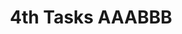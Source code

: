 ---
title: 4th Tasks AAABBB
description: This is my 4th card
issue: 20
status: Backlog
size: M
estimate: 10
devHours: 9
qaHours: 1
plannedStart: '2025-09-02'
plannedEnd: '2025-09-22'
actualStart: '2025-09-23'
actualEnd: '2025-09-27'
assignees:
  - sctgithub
labels:
  - enhancement
priority: High
sprint: Sprint 2
relationships:
  - #2
subIssues:
  - title: Sub-task 1
    description: Description of sub-task 1
    issue: 55
    status: Backlog
    size: S
    estimate: 11
    devHours: 8
    qaHours: 3
    plannedStart: '2025-09-05'
    plannedEnd: '2025-09-27'
    actualStart: '2025-09-28'
    actualEnd: '2025-09-29'
    assignees:
        - sctgithub
    labels:
         - bug
    priority: Low
    sprint: Sprint 1
  - title: Sub-task 2
    description: Description of sub-task 2
    issue: 56
    status: Backlog
    size: L
    estimate: 25
    devHours: 20
    qaHours: 5
    plannedStart: '2025-09-05'
    plannedEnd: '2025-09-27'
    actualStart: '2025-09-28'
    actualEnd: '2025-09-29'
    assignees:
        - sctgithub
    labels:
        - bug
    priority: High
    sprint: Sprint 1
comments: |
  - Comment 1+++++++
  - Comment 2++++
  - [2025-08-21] sctgithub : new comment6+++++
  - new comment
---